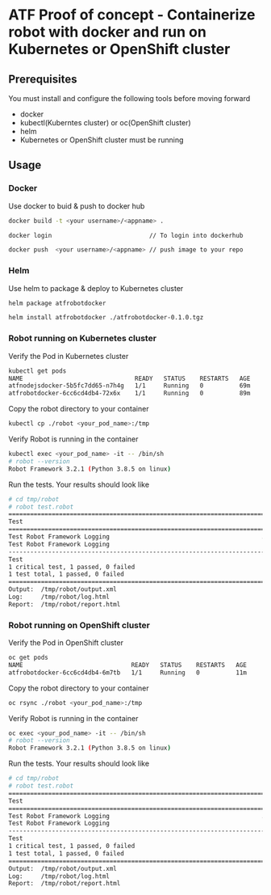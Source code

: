 # ATF Proof of concept - Containerize robot with docker and run on Kubernetes or OpenShift cluster

## Prerequisites
You must install and configure the following tools before moving forward
* docker
* kubectl(Kuberntes cluster) or oc(OpenShift cluster)
* helm
* Kubernetes or OpenShift cluster must be running

## Usage

### Docker

Use docker to buid & push to docker hub

```bash
docker build -t <your username>/<appname> .

docker login                           // To login into dockerhub

docker push  <your username>/<appname> // push image to your repo
```

### Helm

Use helm to package & deploy to Kubernetes cluster 

```bash
helm package atfrobotdocker

helm install atfrobotdocker ./atfrobotdocker-0.1.0.tgz
```
### Robot running on Kubernetes cluster

Verify the Pod in Kubernetes cluster 

```bash
kubectl get pods
NAME                               READY   STATUS    RESTARTS   AGE
atfnodejsdocker-5b5fc7dd65-n7h4g   1/1     Running   0          69m
atfrobotdocker-6cc6cd4db4-72x6x    1/1     Running   0          89m
```

Copy the robot directory to your container 

```bash
kubectl cp ./robot <your_pod_name>:/tmp 
```

Verify Robot is running in the container

```bash
kubectl exec <your_pod_name> -it -- /bin/sh
# robot --version
Robot Framework 3.2.1 (Python 3.8.5 on linux)
```

 Run the tests. Your results should look like 

```bash
# cd tmp/robot
# robot test.robot
==============================================================================
Test                                                                          
==============================================================================
Test Robot Framework Logging                                          ..Display to console while Robot is running
Test Robot Framework Logging                                          | PASS |
------------------------------------------------------------------------------
Test                                                                  | PASS |
1 critical test, 1 passed, 0 failed
1 test total, 1 passed, 0 failed
==============================================================================
Output:  /tmp/robot/output.xml
Log:     /tmp/robot/log.html
Report:  /tmp/robot/report.html
```

### Robot running on OpenShift cluster

Verify the Pod in OpenShift cluster 

```bash
oc get pods
NAME                              READY   STATUS    RESTARTS   AGE
atfrobotdocker-6cc6cd4db4-6m7tb   1/1     Running   0          11m
```

Copy the robot directory to your container 

```bash
oc rsync ./robot <your_pod_name>:/tmp
```

Verify Robot is running in the container

```bash
oc exec <your_pod_name> -it -- /bin/sh
# robot --version
Robot Framework 3.2.1 (Python 3.8.5 on linux)
```

 Run the tests. Your results should look like 

```bash
# cd tmp/robot
# robot test.robot
==============================================================================
Test                                                                          
==============================================================================
Test Robot Framework Logging                                          ..Display to console while Robot is running
Test Robot Framework Logging                                          | PASS |
------------------------------------------------------------------------------
Test                                                                  | PASS |
1 critical test, 1 passed, 0 failed
1 test total, 1 passed, 0 failed
==============================================================================
Output:  /tmp/robot/output.xml
Log:     /tmp/robot/log.html
Report:  /tmp/robot/report.html
```
